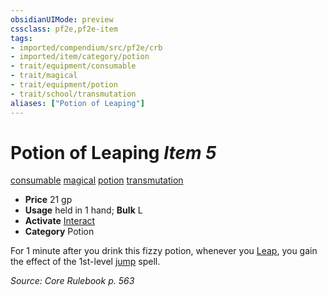 ```yaml
---
obsidianUIMode: preview
cssclass: pf2e,pf2e-item
tags:
- imported/compendium/src/pf2e/crb
- imported/item/category/potion
- trait/equipment/consumable
- trait/magical
- trait/equipment/potion
- trait/school/transmutation
aliases: ["Potion of Leaping"]
---
```

# Potion of Leaping *Item 5*  
[consumable](consumable.md)  [magical](magical.md)  [potion](potion.md)  [transmutation](transmutation.md)  

- **Price** 21 gp
- **Usage** held in 1 hand; **Bulk** L
- **Activate** [Interact](interact.md)
- **Category** Potion

For 1 minute after you drink this fizzy potion, whenever you [Leap](leap.md), you gain the effect of the 1st-level [jump](../../spells/jump.md) spell.

*Source: Core Rulebook p. 563*